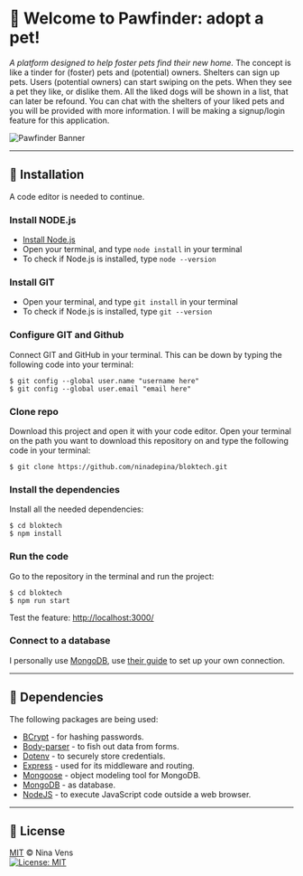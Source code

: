 # 👋 Welcome to Pawfinder: adopt a pet!
_A platform designed to help foster pets find their new home._
The concept is like a tinder for (foster) pets and (potential) owners. Shelters can sign up pets. Users (potential owners) can start swiping on the pets. When they see a pet they like, or dislike them. All the liked dogs will be shown in a list, that can later be refound. You can chat with the shelters of your liked pets and you will be provided with more information. I will be making a signup/login feature for this application. 

![Pawfinder Banner](https://user-images.githubusercontent.com/89778503/162062311-120cfb51-106c-4513-bad9-5e6ed0473a3f.png)

---

## 📝 Installation
A code editor is needed to continue.
### Install NODE.js
* [Install Node.js](https://nodejs.org/en/download/)
* Open your terminal, and type `node install` in your terminal
* To check if Node.js is installed, type `node --version`

### Install GIT
* Open your terminal, and type `git install` in your terminal
* To check if Node.js is installed, type `git --version`

### Configure GIT and Github
Connect GIT and GitHub in your terminal. This can be down by typing the following code into your terminal:
```
$ git config --global user.name "username here"
$ git config --global user.email "email here"
```

### Clone repo
Download this project and open it with your code editor. Open your terminal on the path you want to download this repository on and type the following code in your terminal:
```
$ git clone https://github.com/ninadepina/bloktech.git
```

### Install the dependencies
Install all the needed dependencies:
```
$ cd bloktech
$ npm install
```

### Run the code
Go to the repository in the terminal and run the project:
```
$ cd bloktech
$ npm run start
```
Test the feature: [http://localhost:3000/](http://localhost:3000/)

### Connect to a database
I personally use [MongoDB](https://www.mongodb.com), use [their guide](https://docs.mongodb.com/manual/tutorial/getting-started/) to set up your own connection.

---

## 🤖 Dependencies
The following packages are being used:
* [BCrypt](https://github.com/kelektiv/node.bcrypt.js) - for hashing passwords.
* [Body-parser](https://github.com/expressjs/body-parser) - to fish out data from forms.
* [Dotenv](https://github.com/motdotla/dotenv) - to securely store credentials.
* [Express](https://expressjs.com/en/api.html) - used for its middleware and routing.
* [Mongoose](https://github.com/Automattic/mongoose) - object modeling tool for MongoDB.
* [MongoDB](https://github.com/mongodb/node-mongodb-native) - as database.
* [NodeJS](https://nodejs.org/en/) - to execute JavaScript code outside a web browser.
<!-- * [Multer](https://github.com/expressjs/multer) - used for uploading files. -->
<!-- * [Method-override](https://github.com/expressjs/method-override) - lets you use HTTP verbs such as PUT or DELETE in places where the client doesn't support it. -->

---

## 📝 License
[MIT](https://github.com/ninadepina/bloktech/blob/main/LICENSE) © Nina Vens <br>
[![License: MIT](https://img.shields.io/badge/License-MIT-yellow.svg)](https://opensource.org/licenses/MIT)
